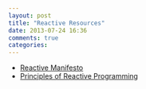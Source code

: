 ```yaml
---
layout: post
title: "Reactive Resources"
date: 2013-07-24 16:36
comments: true
categories: 
---
```


* [Reactive Manifesto](http://www.reactivemanifesto.org)
* [Principles of Reactive Programming](http://www.coursera.org/course/reactive)
